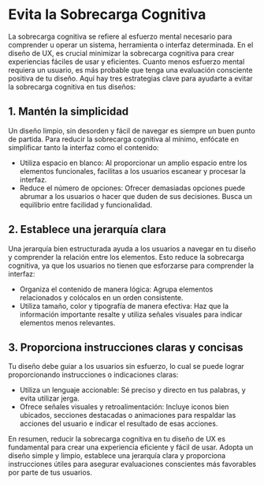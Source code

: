 # Evita la Sobrecarga Cognitiva

La sobrecarga cognitiva se refiere al esfuerzo mental necesario para comprender u operar un sistema, herramienta o interfaz determinada. En el diseño de UX, es crucial minimizar la sobrecarga cognitiva para crear experiencias fáciles de usar y eficientes. Cuanto menos esfuerzo mental requiera un usuario, es más probable que tenga una evaluación consciente positiva de tu diseño. Aquí hay tres estrategias clave para ayudarte a evitar la sobrecarga cognitiva en tus diseños:

## 1. Mantén la simplicidad

Un diseño limpio, sin desorden y fácil de navegar es siempre un buen punto de partida. Para reducir la sobrecarga cognitiva al mínimo, enfócate en simplificar tanto la interfaz como el contenido:

- Utiliza espacio en blanco: Al proporcionar un amplio espacio entre los elementos funcionales, facilitas a los usuarios escanear y procesar la interfaz.
- Reduce el número de opciones: Ofrecer demasiadas opciones puede abrumar a los usuarios o hacer que duden de sus decisiones. Busca un equilibrio entre facilidad y funcionalidad.

## 2. Establece una jerarquía clara

Una jerarquía bien estructurada ayuda a los usuarios a navegar en tu diseño y comprender la relación entre los elementos. Esto reduce la sobrecarga cognitiva, ya que los usuarios no tienen que esforzarse para comprender la interfaz:

- Organiza el contenido de manera lógica: Agrupa elementos relacionados y colócalos en un orden consistente.
- Utiliza tamaño, color y tipografía de manera efectiva: Haz que la información importante resalte y utiliza señales visuales para indicar elementos menos relevantes.

## 3. Proporciona instrucciones claras y concisas

Tu diseño debe guiar a los usuarios sin esfuerzo, lo cual se puede lograr proporcionando instrucciones o indicaciones claras:

- Utiliza un lenguaje accionable: Sé preciso y directo en tus palabras, y evita utilizar jerga.
- Ofrece señales visuales y retroalimentación: Incluye iconos bien ubicados, secciones destacadas o animaciones para respaldar las acciones del usuario e indicar el resultado de esas acciones.

En resumen, reducir la sobrecarga cognitiva en tu diseño de UX es fundamental para crear una experiencia eficiente y fácil de usar. Adopta un diseño simple y limpio, establece una jerarquía clara y proporciona instrucciones útiles para asegurar evaluaciones conscientes más favorables por parte de tus usuarios.
